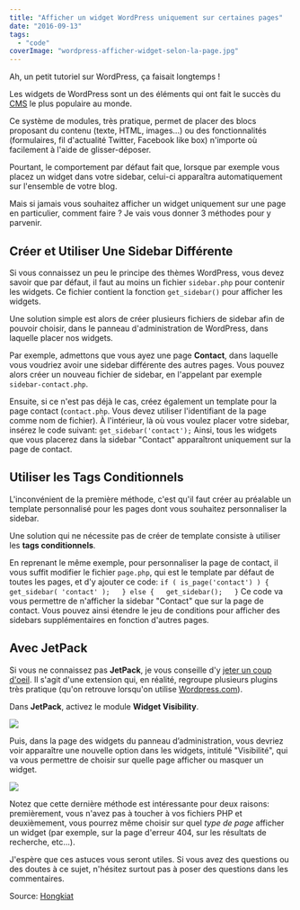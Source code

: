 ```yaml
---
title: "Afficher un widget WordPress uniquement sur certaines pages"
date: "2016-09-13"
tags:
  - "code"
coverImage: "wordpress-afficher-widget-selon-la-page.jpg"
---
```


Ah, un petit tutoriel sur WordPress, ça faisait longtemps !

Les widgets de WordPress sont un des éléments qui ont fait le succès du [CMS](http://fr.wikipedia.org/wiki/Syst%C3%A8me_de_gestion_de_contenu) le plus populaire au monde.

Ce système de modules, très pratique, permet de placer des blocs proposant du contenu (texte, HTML, images...) ou des fonctionnalités (formulaires, fil d'actualité Twitter, Facebook like box) n'importe où facilement à l'aide de glisser-déposer.

Pourtant, le comportement par défaut fait que, lorsque par exemple vous placez un widget dans votre sidebar, celui-ci apparaîtra automatiquement sur l'ensemble de votre blog.

Mais si jamais vous souhaitez afficher un widget uniquement sur une page en particulier, comment faire ? Je vais vous donner 3 méthodes pour y parvenir.<!--more-->

## Créer et Utiliser Une Sidebar Différente

Si vous connaissez un peu le principe des thèmes WordPress, vous devez savoir que par défaut, il faut au moins un fichier `sidebar.php` pour contenir les widgets. Ce fichier contient la fonction `get_sidebar()` pour afficher les widgets.

Une solution simple est alors de créer plusieurs fichiers de sidebar afin de pouvoir choisir, dans le panneau d'administration de WordPress, dans laquelle placer nos widgets.

Par exemple, admettons que vous ayez une page **Contact**, dans laquelle vous voudriez avoir une sidebar différente des autres pages. Vous pouvez alors créer un nouveau fichier de sidebar, en l'appelant par exemple `sidebar-contact.php`.

Ensuite, si ce n'est pas déjà le cas, créez également un template pour la page contact (`contact.php`. Vous devez utiliser l'identifiant de la page comme nom de fichier). À l'intérieur, là où vous voulez placer votre sidebar, insérez le code suivant: `get_sidebar('contact');` Ainsi, tous les widgets que vous placerez dans la sidebar "Contact" apparaîtront uniquement sur la page de contact.

## Utiliser les Tags Conditionnels

L'inconvénient de la première méthode, c'est qu'il faut créer au préalable un template personnalisé pour les pages dont vous souhaitez personnaliser la sidebar.

Une solution qui ne nécessite pas de créer de template consiste à utiliser les **tags conditionnels**.

En reprenant le même exemple, pour personnaliser la page de contact, il vous suffit modifier le fichier `page.php`, qui est le template par défaut de toutes les pages, et d'y ajouter ce code: `if ( is_page('contact') ) {   get_sidebar( 'contact' );   } else {   get_sidebar();   }` Ce code va vous permettre de n'afficher la sidebar "Contact" que sur la page de contact. Vous pouvez ainsi étendre le jeu de conditions pour afficher des sidebars supplémentaires en fonction d'autres pages.

## Avec JetPack

Si vous ne connaissez pas **JetPack**, je vous conseille d'y [jeter un coup d'oeil](http://wordpress.org/plugins/jetpack/). Il s'agit d'une extension qui, en réalité, regroupe plusieurs plugins très pratique (qu'on retrouve lorsqu'on utilise [Wordpress.com](http://wordpress.com)).

Dans **JetPack**, activez le module **Widget Visibility**.

![](images/wordpress-widget-visiblity.jpg)

Puis, dans la page des widgets du panneau d’administration, vous devriez voir apparaître une nouvelle option dans les widgets, intitulé "Visibilité", qui va vous permettre de choisir sur quelle page afficher ou masquer un widget.

![](images/wordpress-widget-visibility-2.jpg)

Notez que cette dernière méthode est intéressante pour deux raisons: premièrement, vous n'avez pas à toucher à vos fichiers PHP et deuxièmement, vous pourrez même choisir sur quel _type de page_ afficher un widget (par exemple, sur la page d'erreur 404, sur les résultats de recherche, etc...).

J'espère que ces astuces vous seront utiles. Si vous avez des questions ou des doutes à ce sujet, n'hésitez surtout pas à poser des questions dans les commentaires.

Source: [Hongkiat](http://www.hongkiat.com/blog/wordpress-conditional-widget/)
